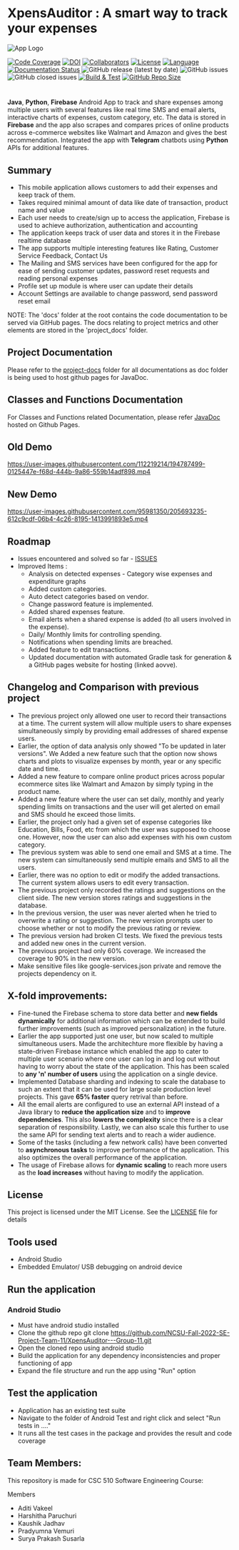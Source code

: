# XpensAuditor : A smart way to track your expenses

![App Logo](https://github.com/NCSU-Fall-2022-SE-Project-Team-11/XpensAuditor---Group-11/blob/main/project-docs/demo/ic_account-playstore.png)

[![Code Coverage](https://codecov.io/gh/NCSU-Fall-2022-SE-Project-Team-11/XpensAuditor---Group-11/branch/main/graphs/badge.svg)](https://codecov.io/gh/NCSU-Fall-2022-SE-Project-Team-11/XpensAuditor---Group-11/branch/main)
[![DOI](https://zenodo.org/badge/566109274.svg)](https://zenodo.org/badge/latestdoi/566109274)
[![Collaborators](https://img.shields.io/badge/Collaborators-5-orange.svg?style=flat)](https://github.com/NCSU-Fall-2022-SE-Project-Team-11/XpensAuditor---Group-11/graphs/contributors)
[![License](https://img.shields.io/badge/License-MIT-purple.svg?style=flat)](https://github.com/NCSU-Fall-2022-SE-Project-Team-11/XpensAuditor---Group-11/blob/main/LICENSE)
[![Language](https://img.shields.io/badge/Language-Java-blue.svg?style=flat)](https://github.com/NCSU-Fall-2022-SE-Project-Team-11/XpensAuditor---Group-11/search?l=java)
[![Documentation Status](https://readthedocs.org/projects/ansicolortags/badge/?version=latest)](https://github.com/NCSU-Fall-2022-SE-Project-Team-11/XpensAuditor---Group-11/blob/main/README.md)
![GitHub release (latest by date)](https://img.shields.io/github/v/release/NCSU-Fall-2022-SE-Project-Team-11/XpensAuditor---Group-11?display_name=tag)
![GitHub issues](https://img.shields.io/github/issues/NCSU-Fall-2022-SE-Project-Team-11/XpensAuditor---Group-11)
![GitHub closed issues](https://img.shields.io/github/issues-closed/NCSU-Fall-2022-SE-Project-Team-11/XpensAuditor---Group-11)
[![Build & Test](https://github.com/NCSU-Fall-2022-SE-Project-Team-11/XpensAuditor---Group-11/actions/workflows/android.yml/badge.svg)](https://github.com/NCSU-Fall-2022-SE-Project-Team-11/XpensAuditor---Group-11/actions/workflows/android.yml)
[![GitHub Repo Size](https://img.shields.io/github/repo-size/NCSU-Fall-2022-SE-Project-Team-11/XpensAuditor---Group-11.svg)](https://img.shields.io/github/repo-size/NCSU-Fall-2022-SE-Project-Team-11/XpensAuditor---Group-11.svg)
#
**Java**, **Python**, **Firebase** Android App to track and share expenses among multiple users with several features like real time SMS and email alerts, interactive charts of expenses, custom category, etc. The data is stored in **Firebase** and the app also scrapes and compares prices of online products across e-commerce websites like Walmart and Amazon and gives the best recommendation. Integrated the app with **Telegram** chatbots using **Python** APIs for additional features.


## Summary
 
 - This mobile application allows customers to add their expenses and keep track of them. 
 - Takes required minimal amount of data like date of transaction, product name and value
 - Each user needs to create/sign up to access the application, Firebase is used to achieve authorization, authentication and accounting
 - The application keeps track of user data and stores it in the Firebase realtime database
 - The app supports multiple interesting features like Rating, Customer Service Feedback, Contact Us
 - The Mailing and SMS services have been configured for the app for ease of sending customer updates, password reset requests and reading personal expenses 
 - Profile set up module is where user can update their details 
 - Account Settings are available to change password, send password reset email

 NOTE: The 'docs' folder at the root contains the code documentation to be served via GitHub pages. The docs relating to project metrics and other elements are stored in the 'project_docs' folder.

## Project Documentation 
Please refer to the [project-docs](https://github.com/NCSU-Fall-2022-SE-Project-Team-11/XpensAuditor---Group-11/tree/main/project-docs) folder for all documentations as doc folder is being used to host github pages for JavaDoc.

## Classes and Functions Documentation 
For Classes and Functions related Documentation, please refer [JavaDoc](https://ncsu-fall-2022-se-project-team-11.github.io/XpensAuditor---Group-11/) hosted on Github Pages.

## Old Demo

https://user-images.githubusercontent.com/112219214/194787499-0125447e-f68d-444b-9a86-559b14adf898.mp4

## New Demo

https://user-images.githubusercontent.com/95981350/205693235-612c9cdf-06b4-4c26-8195-1413991893e5.mp4


## Roadmap

 - Issues encountered and solved so far - [ISSUES](https://github.com/NCSU-Fall-2022-SE-Project-Team-11/XpensAuditor---Group-11/issues?q=is%3Aissue+is%3Aclosed)
 - Improved Items :
   - Analysis on detected expenses - Category wise expenses and expenditure graphs
   - Added custom categories.
   - Auto detect categories based on vendor.
   - Change password feature is implemented.
   - Added shared expenses feature.
   - Email alerts when a shared expense is added (to all users involved in the expense).
   - Daily/ Monthly limits for controlling spending.
   - Notifications when spending limits are breached.
   - Added feature to edit transactions.
   - Updated documentation with automated Gradle task for generation & a GitHub pages website for hosting (linked aovve).

## Changelog and Comparison with previous project
 - The previous project only allowed one user to record their transactions at a time. The current system will allow multiple users to share expenses simultaneously simply by providing email addresses of shared expense users.
 - Earlier, the option of data analysis only showed "To be updated in later versions". We Added a new feature such that the option now shows charts and plots to visualize expenses by month, year or any specific date and time.
 - Added a new feature to compare online product prices across popular ecommerce sites like Walmart and Amazon by simply typing in the product name.
 - Added a new feature where the user can set daily, monthly and yearly spending limits on transactions and the user will get alerted on email and SMS should he exceed those limits.
 - Earlier, the project only had a given set of expense categories like Education, Bills, Food, etc from which the user was supposed to choose one. However, now the user can also add expenses with his own custom category.
 - The previous system was able to send one email and SMS at a time. The new system can simultaneously send multiple emails and SMS to all the users.
 - Earlier, there was no option to edit or modify the added transactions. The current system allows users to edit every transaction.
 - The previous project only recorded the ratings and suggestions on the client side. The new version stores ratings and suggestions in the database.
 - In the previous version, the user was never alerted when he tried to overwrite a rating or suggestion. The new version prompts user to choose whether or not to modify the previous rating or review.
 - The previous version had broken CI tests. We fixed the previous tests and added new ones in the current version.
 - The previous project had only 60% coverage. We increased the coverage to 90% in the new version.
 - Make sensitive files like google-services.json private and remove the projects dependency on it.

## X-fold improvements:
- Fine-tuned the Firebase schema to store data better and **new fields dynamically** for additional information which can be extended to build further improvements (such as improved personalization) in the future.
- Earlier the app supported just one user, but now scaled to multiple simultaneous users. Made the architechture more flexible by having a state-driven Firebase instance which enabled the app to cater to multiple user scenario where one user can log in and log out without having to worry about the state of the application. This has been scaled to **any 'n' number of users** using the application on a single device.
- Implemented Database sharding and indexing to scale the database to such an extent that it can be used for large scale production level projects. This gave **65% faster** query retrival than before.
- All the email alerts are configured to use an external API instead of a Java library to **reduce the application size** and to **improve dependencies**. This also **lowers the complexity** since there is a clear separation of responsibility. Lastly, we can also scale this further to use the same API for sending text alerts and to reach a wider audience.
- Some of the tasks (including a few network calls) have been converted to **asynchronous tasks** to improve performance of the application. This also optimizes the overall performance of the application.
- The usage of Firebase allows for **dynamic scaling** to reach more users as the **load increases** without having to modify the application.
 

## License

 This project is licensed under the MIT License. See the [LICENSE](https://github.com/NCSU-Fall-2022-SE-Project-Team-11/XpensAuditor---Group-11/blob/main/LICENSE) file for details
 
## Tools used

- Android Studio
- Embedded Emulator/ USB debugging on android device

## Run the application
### Android Studio
 - Must have android studio installed
 - Clone the github repo
   git clone https://github.com/NCSU-Fall-2022-SE-Project-Team-11/XpensAuditor---Group-11.git
 - Open the cloned repo using android studio
 - Build the application for any dependency inconsistencies and proper functioning of app
 - Expand the file structure and run the app using "Run" option
 
## Test the application

 - Application has an existing test suite
 - Navigate to the folder of Android Test and right click and select "Run tests in ...."
 - It runs all the test cases in the package and provides the result and code coverage
 
## Team Members:

This repository is made for CSC 510 Software Engineering Course:

Members
 - Aditi Vakeel 
 - Harshitha Paruchuri 
 - Kaushik Jadhav
 - Pradyumna Vemuri
 - Surya Prakash Susarla


